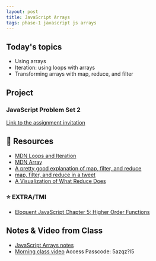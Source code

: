 ```yaml
---
layout: post
title: JavaScript Arrays
tags: phase-1 javascript js arrays
---
```


## Today's topics

- Using arrays
- Iteration: using loops with arrays
- Transforming arrays with map, reduce, and filter

## Project

### JavaScript Problem Set 2

[Link to the assignment invitation](https://classroom.github.com/a/-4raSGB7)

## 🔖 Resources

- [MDN Loops and Iteration](https://developer.mozilla.org/en-US/docs/Web/JavaScript/Guide/Loops_and_iteration)
- [MDN Array](https://developer.mozilla.org/en-US/docs/Web/JavaScript/Reference/Global_Objects/Array)
- [A pretty good explanation of map, filter, and reduce](https://dev.to/chrisachard/map-filter-reduce-crash-course-5gan)
- [map, filter, and reduce in a tweet](https://twitter.com/steveluscher/status/741089564329054208)
- [A Visualization of What Reduce Does](http://reduce.surge.sh/)

### ⭐️ EXTRA/TMI

- [Eloquent JavaScript Chapter 5: Higher Order Functions](https://eloquentjavascript.net/05_higher_order.html)

## Notes & Video from Class

- [JavaScript Arrays notes](https://github.com/momentum-team-5/notes/blob/main/js-arrays.md)
- [Morning class video](https://us02web.zoom.us/rec/share/LdI5oka6iGB5cr_L9cagLBYLMKw4uZPawix-yBh-NhJRjETEEejtKU5Cp7lY-GE.hm2td4gRi9LNCvQB) Access Passcode: 5azqz?l5
